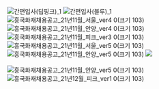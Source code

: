 ![간편입사(딥핑크)_1](https://user-images.githubusercontent.com/90809249/135040120-c26a3307-8e53-49a8-82a7-325d17d4c915.gif)
![간편입사(블루)_1](https://user-images.githubusercontent.com/90809249/135040125-74b96173-4be0-4be8-95bb-dde290320c51.gif)
![흥국화재채용공고_21년11월_서울_ver4 0(크기 103)](https://user-images.githubusercontent.com/90809249/142801664-60ef23b4-a893-40ef-9e6b-110c1705f4c6.png)
![흥국화재채용공고_21년11월_안양_ver4 0(크기 103)](https://user-images.githubusercontent.com/90809249/142801670-3f878e99-55ab-4c82-bb13-6c51ade52574.png)
![흥국화재채용공고_21년11월_피크_ver3 0(크기 103)](https://user-images.githubusercontent.com/90809249/142801877-45d0236f-b9a9-4f74-ad9a-30887d1206b8.png)
![흥국화재채용공고_21년11월_서울_ver5 0(크기 103)](https://user-images.githubusercontent.com/90809249/142983093-e3b709eb-558b-4990-abb5-a167bc8050e7.png)
![흥국화재채용공고_21년11월_안양_ver5 0(크기 103)](https://user-images.githubusercontent.com/90809249/142983097-3c902903-652f-461b-b7d9-a755644c4dc9.png)
<a href="http://naver.me/FT0J7JQ3" target="_n">
<img src="https://user-images.githubusercontent.com/90809249/135040125-74b96173-4be0-4be8-95bb-dde290320c51.gif"></a><br><br>
![흥국화재채용공고_21년11월_안양_ver5 0(크기 103)](https://user-images.githubusercontent.com/90809249/143172410-f66a602f-2374-4331-a997-7098fccb7784.png)
![흥국화재채용공고_21년12월_피크_ver1 0(크기 103)](https://user-images.githubusercontent.com/90809249/143552437-d5bac5ec-c35c-4077-9e93-abbab978e9c6.png)
